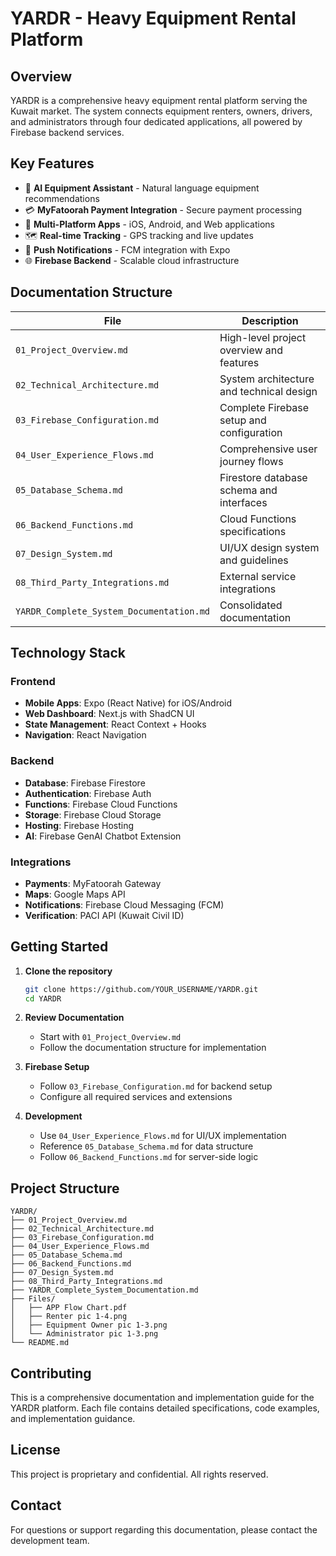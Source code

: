 # YARDR - Heavy Equipment Rental Platform

## Overview
YARDR is a comprehensive heavy equipment rental platform serving the Kuwait market. The system connects equipment renters, owners, drivers, and administrators through four dedicated applications, all powered by Firebase backend services.

## Key Features
- 🤖 **AI Equipment Assistant** - Natural language equipment recommendations
- 💳 **MyFatoorah Payment Integration** - Secure payment processing
- 📱 **Multi-Platform Apps** - iOS, Android, and Web applications
- 🗺️ **Real-time Tracking** - GPS tracking and live updates
- 🔔 **Push Notifications** - FCM integration with Expo
- 🌐 **Firebase Backend** - Scalable cloud infrastructure

## Documentation Structure

| File | Description |
|------|-------------|
| `01_Project_Overview.md` | High-level project overview and features |
| `02_Technical_Architecture.md` | System architecture and technical design |
| `03_Firebase_Configuration.md` | Complete Firebase setup and configuration |
| `04_User_Experience_Flows.md` | Comprehensive user journey flows |
| `05_Database_Schema.md` | Firestore database schema and interfaces |
| `06_Backend_Functions.md` | Cloud Functions specifications |
| `07_Design_System.md` | UI/UX design system and guidelines |
| `08_Third_Party_Integrations.md` | External service integrations |
| `YARDR_Complete_System_Documentation.md` | Consolidated documentation |

## Technology Stack

### Frontend
- **Mobile Apps**: Expo (React Native) for iOS/Android
- **Web Dashboard**: Next.js with ShadCN UI
- **State Management**: React Context + Hooks
- **Navigation**: React Navigation

### Backend
- **Database**: Firebase Firestore
- **Authentication**: Firebase Auth
- **Functions**: Firebase Cloud Functions
- **Storage**: Firebase Cloud Storage
- **Hosting**: Firebase Hosting
- **AI**: Firebase GenAI Chatbot Extension

### Integrations
- **Payments**: MyFatoorah Gateway
- **Maps**: Google Maps API
- **Notifications**: Firebase Cloud Messaging (FCM)
- **Verification**: PACI API (Kuwait Civil ID)

## Getting Started

1. **Clone the repository**
   ```bash
   git clone https://github.com/YOUR_USERNAME/YARDR.git
   cd YARDR
   ```

2. **Review Documentation**
   - Start with `01_Project_Overview.md`
   - Follow the documentation structure for implementation

3. **Firebase Setup**
   - Follow `03_Firebase_Configuration.md` for backend setup
   - Configure all required services and extensions

4. **Development**
   - Use `04_User_Experience_Flows.md` for UI/UX implementation
   - Reference `05_Database_Schema.md` for data structure
   - Follow `06_Backend_Functions.md` for server-side logic

## Project Structure

```
YARDR/
├── 01_Project_Overview.md
├── 02_Technical_Architecture.md
├── 03_Firebase_Configuration.md
├── 04_User_Experience_Flows.md
├── 05_Database_Schema.md
├── 06_Backend_Functions.md
├── 07_Design_System.md
├── 08_Third_Party_Integrations.md
├── YARDR_Complete_System_Documentation.md
├── Files/
│   ├── APP Flow Chart.pdf
│   ├── Renter pic 1-4.png
│   ├── Equipment Owner pic 1-3.png
│   └── Administrator pic 1-3.png
└── README.md
```

## Contributing

This is a comprehensive documentation and implementation guide for the YARDR platform. Each file contains detailed specifications, code examples, and implementation guidance.

## License

This project is proprietary and confidential. All rights reserved.

## Contact

For questions or support regarding this documentation, please contact the development team.
